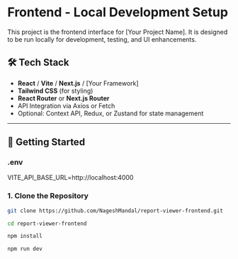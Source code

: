 # Frontend - Local Development Setup

This project is the frontend interface for [Your Project Name]. It is designed to be run locally for development, testing, and UI enhancements.

## 🛠️ Tech Stack

- **React** / **Vite** / **Next.js** / [Your Framework]
- **Tailwind CSS** (for styling)
- **React Router** or **Next.js Router**
- API Integration via Axios or Fetch
- Optional: Context API, Redux, or Zustand for state management

---

## 🚀 Getting Started

### .env
VITE_API_BASE_URL=http://localhost:4000

### 1. Clone the Repository

```bash
git clone https://github.com/NageshMandal/report-viewer-frontend.git

cd report-viewer-frontend

npm install

npm run dev

